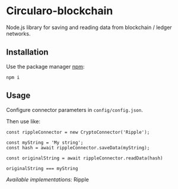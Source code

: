 # Circularo-blockchain

Node.js library for saving and reading data from blockchain / ledger networks.

## Installation
   
Use the package manager [npm](https://www.npmjs.com/get-npm): 

```
npm i
```


## Usage

Configure connector parameters in `config/config.json`.

Then use like: 

```
const rippleConnector = new CryptoConnector('Ripple');

const myString = 'My string';
const hash = await rippleConnector.saveData(myString);

const originalString = await rippleConnector.readData(hash)

originalString === myString
```

_Available implementations:_ Ripple
